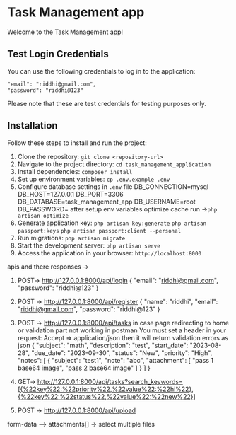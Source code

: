 # Task Management app

Welcome to the Task Management app!

## Test Login Credentials

You can use the following credentials to log in to the application:

    "email": "riddhi@gmail.com",
    "password": "riddhi@123"

Please note that these are test credentials for testing purposes only.

## Installation

Follow these steps to install and run the project:

1. Clone the repository: `git clone <repository-url>`
2. Navigate to the project directory: `cd task_management_application`
3. Install dependencies: `composer install`
4. Set up environment variables: `cp .env.example .env`
5. Configure database settings in `.env` file
                                    DB_CONNECTION=mysql
                                    DB_HOST=127.0.0.1
                                    DB_PORT=3306
                                    DB_DATABASE=task_management_app
                                    DB_USERNAME=root
                                    DB_PASSWORD=
    after setup env variables optimize cache
    run ->`php artisan optimize`
6. Generate application key: `php artisan key:generate`
                              `php artisan passport:keys` 
                              `php artisan passport:client --personal`
7. Run migrations: `php artisan migrate`
8. Start the development server: `php artisan serve`
9. Access the application in your browser: `http://localhost:8000`

apis and there responses ->
1. POST-> http://127.0.0.1:8000/api/login
{
    "email": "riddhi@gmail.com",
    "password": "riddhi@123"
}

2. POST -> http://127.0.0.1:8000/api/register
{
    "name": "riddhi",
    "email": "riddhi@gmail.com",
    "password": "riddhi@123"
}

3. POST -> http://127.0.0.1:8000/api/tasks
in case page redirecting to home or validation part not working in postman 
You must set a header in your request: Accept => application/json
then it will return validation errors as json
{
    "subject": "math",
    "description": "test",
    "start_date": "2023-08-28",
    "due_date": "2023-09-30",
    "status": "New",
    "priority": "High",
    "notes": [
        {
            "subject": "test1",
            "note": "abc",
            "attachment": [
                "pass 1 base64 image",
                "pass 2 base64 image"
            ]
        }
    ]
}

4. GET-> http://127.0.0.1:8000/api/tasks?search_keywords=[{%22key%22:%22priority%22,%22value%22:%22hi%22},{%22key%22:%22status%22,%22value%22:%22new%22}]

5. POST -> http://127.0.0.1:8000/api/upload

form-data -->  attachments[] -> select multiple files


